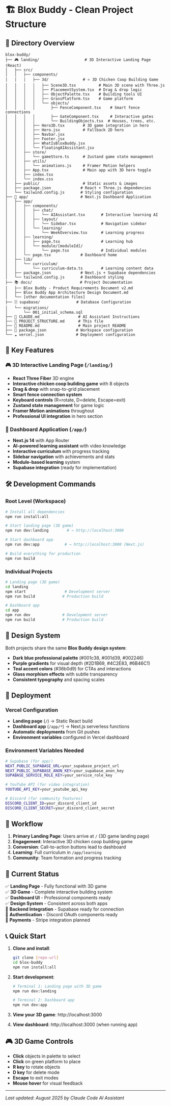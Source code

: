 # 🏗️ Blox Buddy - Clean Project Structure

## 📁 Directory Overview

```
blox-buddy/
├── 🎮 landing/                    # 3D Interactive Landing Page (React)
│   ├── src/
│   │   ├── components/
│   │   │   ├── 3d/               # ⭐ 3D Chicken Coop Building Game
│   │   │   │   ├── Scene3D.tsx          # Main 3D scene with Three.js
│   │   │   │   ├── PlacementSystem.tsx  # Drag & drop logic
│   │   │   │   ├── ObjectPalette.tsx    # Building tools UI
│   │   │   │   ├── GrassPlatform.tsx    # Game platform
│   │   │   │   └── objects/
│   │   │   │       ├── FenceComponent.tsx    # Smart fence connections
│   │   │   │       ├── GateComponent.tsx     # Interactive gates
│   │   │   │       └── BuildingObjects.tsx  # Houses, trees, etc.
│   │   │   ├── Hero3D.tsx        # 3D game integration in hero
│   │   │   ├── Hero.jsx          # Fallback 2D hero
│   │   │   ├── Navbar.jsx
│   │   │   ├── Footer.jsx
│   │   │   ├── WhatIsBloxBuddy.jsx
│   │   │   └── FloatingAIAssistant.jsx
│   │   ├── store/
│   │   │   └── gameStore.ts      # Zustand game state management
│   │   ├── utils/
│   │   │   └── animations.js     # Framer Motion helpers
│   │   ├── App.tsx               # Main app with 3D hero toggle
│   │   ├── index.tsx
│   │   └── index.css
│   ├── public/                   # Static assets & images
│   ├── package.json             # React + Three.js dependencies
│   └── tailwind.config.js       # Styling configuration
├── 🚀 app/                       # Next.js Dashboard Application
│   ├── app/
│   │   ├── components/
│   │   │   ├── chat/
│   │   │   │   └── AIAssistant.tsx       # Interactive learning AI
│   │   │   ├── layout/
│   │   │   │   └── Sidebar.tsx           # Navigation sidebar
│   │   │   └── learning/
│   │   │       └── WeekOverview.tsx      # Learning progress
│   │   ├── learning/
│   │   │   ├── page.tsx                  # Learning hub
│   │   │   └── module/[moduleId]/
│   │   │       └── page.tsx              # Individual modules
│   │   └── page.tsx             # Dashboard home
│   ├── lib/
│   │   └── curriculum/
│   │       └── curriculum-data.ts        # Learning content data
│   ├── package.json             # Next.js + Supabase dependencies
│   └── tailwind.config.js       # Dashboard styling
├── 📚 docs/                     # Project Documentation
│   ├── Blox Buddy - Product Requirements Document v2.md
│   ├── Blox Buddy App Architecture Design Document.md
│   └── [other documentation files]
├── 🗄️ supabase/                # Database Configuration
│   └── migrations/
│       └── 001_initial_schema.sql
├── 📝 CLAUDE.md                 # AI Assistant Instructions
├── 📝 PROJECT_STRUCTURE.md      # This file
├── 📝 README.md                 # Main project README
├── 🔧 package.json             # Workspace configuration
└── ☁️ vercel.json              # Deployment configuration
```

## 🎯 Key Features

### 🎮 3D Interactive Landing Page (`/landing/`)
- **React Three Fiber** 3D engine
- **Interactive chicken coop building game** with 8 objects
- **Drag & drop** with snap-to-grid placement
- **Smart fence connection system**
- **Keyboard controls** (R=rotate, D=delete, Escape=exit)
- **Zustand state management** for game logic
- **Framer Motion animations** throughout
- **Professional UI integration** in hero section

### 🚀 Dashboard Application (`/app/`)
- **Next.js 14** with App Router
- **AI-powered learning assistant** with video knowledge
- **Interactive curriculum** with progress tracking
- **Sidebar navigation** with achievements and stats
- **Module-based learning** system
- **Supabase integration** (ready for implementation)

## 🛠️ Development Commands

### Root Level (Workspace)
```bash
# Install all dependencies
npm run install:all

# Start landing page (3D game)
npm run dev:landing        # → http://localhost:3000

# Start dashboard app
npm run dev:app           # → http://localhost:3000 (Next.js)

# Build everything for production
npm run build
```

### Individual Projects
```bash
# Landing page (3D game)
cd landing
npm start                 # Development server
npm run build            # Production build

# Dashboard app
cd app  
npm run dev              # Development server
npm run build            # Production build
```

## 🎨 Design System

Both projects share the same **Blox Buddy design system**:
- **Dark blue professional palette** (#001c38, #001d39, #002246)
- **Purple gradients** for visual depth (#2D1B69, #4C2E83, #6B46C1)
- **Teal accent colors** (#36b0d9) for CTAs and interactions
- **Glass morphism effects** with subtle transparency
- **Consistent typography** and spacing scales

## 🚀 Deployment

### Vercel Configuration
- **Landing page** (`/`) → Static React build
- **Dashboard app** (`/app/*`) → Next.js serverless functions
- **Automatic deployments** from Git pushes
- **Environment variables** configured in Vercel dashboard

### Environment Variables Needed
```bash
# Supabase (for app/)
NEXT_PUBLIC_SUPABASE_URL=your_supabase_project_url
NEXT_PUBLIC_SUPABASE_ANON_KEY=your_supabase_anon_key
SUPABASE_SERVICE_ROLE_KEY=your_service_role_key

# YouTube API (for video integration)
YOUTUBE_API_KEY=your_youtube_api_key

# Discord (for community features)
DISCORD_CLIENT_ID=your_discord_client_id
DISCORD_CLIENT_SECRET=your_discord_client_secret
```

## 🔄 Workflow

1. **Primary Landing Page**: Users arrive at `/` (3D game landing page)
2. **Engagement**: Interactive 3D chicken coop building game
3. **Conversion**: Call-to-action buttons lead to dashboard
4. **Learning**: Full curriculum in `/app/learning`
5. **Community**: Team formation and progress tracking

## 🎯 Current Status

✅ **Landing Page** - Fully functional with 3D game  
✅ **3D Game** - Complete interactive building system  
✅ **Dashboard UI** - Professional components ready  
✅ **Design System** - Consistent across both apps  
🚧 **Backend Integration** - Supabase ready for connection  
🚧 **Authentication** - Discord OAuth components ready  
🚧 **Payments** - Stripe integration planned  

## 📞 Quick Start

1. **Clone and install**:
   ```bash
   git clone [repo-url]
   cd blox-buddy
   npm run install:all
   ```

2. **Start development**:
   ```bash
   # Terminal 1: Landing page with 3D game
   npm run dev:landing
   
   # Terminal 2: Dashboard app  
   npm run dev:app
   ```

3. **View your 3D game**: http://localhost:3000
4. **View dashboard**: http://localhost:3000 (when running app)

## 🎮 3D Game Controls

- **Click** objects in palette to select
- **Click** on green platform to place
- **R key** to rotate objects
- **D key** for delete mode
- **Escape** to exit modes
- **Mouse hover** for visual feedback

---

*Last updated: August 2025 by Claude Code AI Assistant*